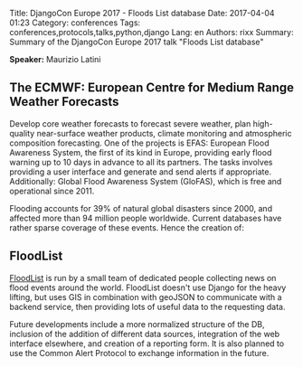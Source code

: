 Title: DjangoCon Europe 2017 - Floods List database
Date:   2017-04-04 01:23
Category: conferences
Tags: conferences,protocols,talks,python,django
Lang: en
Authors: rixx
Summary: Summary of the DjangoCon Europe 2017 talk "Floods List database"

**Speaker:** Maurizio Latini

## The ECMWF: European Centre for Medium Range Weather Forecasts

Develop core weather forecasts to forecast severe weather, plan high-quality near-surface weather products, climate
monitoring and atmospheric composition forecasting. One of the projects is EFAS: European Flood Awareness System, the
first of its kind in Europe, providing early flood warning up to 10 days in advance to all its partners.
The tasks involves providing a user interface and generate and send alerts if appropriate.
Additionally: Global Flood Awareness System (GloFAS), which is free and operational since 2011.

Flooding accounts for 39% of natural global disasters since 2000, and affected more than 94 million people worldwide.
Current databases have rather sparse coverage of these events. Hence the creation of:

## FloodList

[FloodList](http://floodlist.com) is run by a small team of dedicated people collecting news on flood events around the
world. FloodList doesn't use Django for the heavy lifting, but uses GIS in combination with geoJSON to communicate with
a backend service, then providing lots of useful data to the requesting data.

Future developments include a more normalized structure of the DB, inclusion of the addition of different data sources,
integration of the web interface elsewhere, and creation of a reporting form. It is also planned to use the Common Alert
Protocol to exchange information in the future.
